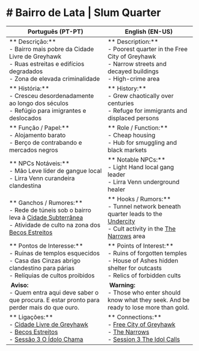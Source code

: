 # ️# Bairro de Lata | Slum Quarter

| **Português (PT-PT)**                                                                                                                                                            | **English (EN-US)**                                                                                                                                                            |
| -------------------------------------------------------------------------------------------------------------------------------------------------------------------------------- | ------------------------------------------------------------------------------------------------------------------------------------------------------------------------------ |
| ** Descrição:**<br> - Bairro mais pobre da Cidade Livre de Greyhawk<br> - Ruas estreitas e edifícios degradados<br> - Zona de elevada criminalidade                            | ** Description:**<br> - Poorest quarter in the Free City of Greyhawk<br> - Narrow streets and decayed buildings<br> - High-crime area                                        |
| ** História:**<br> - Cresceu desordenadamente ao longo dos séculos<br> - Refúgio para imigrantes e deslocados                                                                  | ** History:**<br> - Grew chaotically over centuries<br> - Refuge for immigrants and displaced persons                                                                        |
| ** Função / Papel:**<br> - Alojamento barato<br> - Berço de contrabando e mercados negros                                                                                      | ** Role / Function:**<br> - Cheap housing<br> - Hub for smuggling and black markets                                                                                          |
| ** NPCs Notáveis:**<br> - Mão Leve  líder de gangue local<br> - Lirra Venn  curandeira clandestina                                                                         | ** Notable NPCs:**<br> - Light Hand  local gang leader<br> - Lirra Venn  underground healer                                                                              |
| ** Ganchos / Rumores:**<br> - Rede de túneis sob o bairro leva à [Cidade Subterrânea](undercity.md)<br> - Atividade de culto na zona dos [Becos Estreitos](the_narrows.md)     | ** Hooks / Rumors:**<br> - Tunnel network beneath quarter leads to the [Undercity](undercity.md)<br> - Cult activity in the [The Narrows](the_narrows.md) area               |
| ** Pontos de Interesse:**<br> - Ruínas de templos esquecidos<br> - Casa das Cinzas  abrigo clandestino para párias<br> - Relíquias de cultos proibidos                        | ** Points of Interest:**<br> - Ruins of forgotten temples<br> - House of Ashes  hidden shelter for outcasts<br> - Relics of forbidden cults                                 |
| **️ Aviso:**<br> - Quem entra aqui deve saber o que procura. E estar pronto para perder mais do que ouro.                                                                       | **️ Warning:**<br> - Those who enter should know what they seek. And be ready to lose more than gold.                                                                         |
| ** Ligações:**<br> - [Cidade Livre de Greyhawk](free_city_of_greyhawk.md)<br> - [Becos Estreitos](the_narrows.md)<br> - [Sessão 3  O Ídolo Chama](sessao_03_o_idolo_chama.md) | ** Connections:**<br> - [Free City of Greyhawk](free_city_of_greyhawk.md)<br> - [The Narrows](the_narrows.md)<br> - [Session 3  The Idol Calls](sessao_03_o_idolo_chama.md) |





